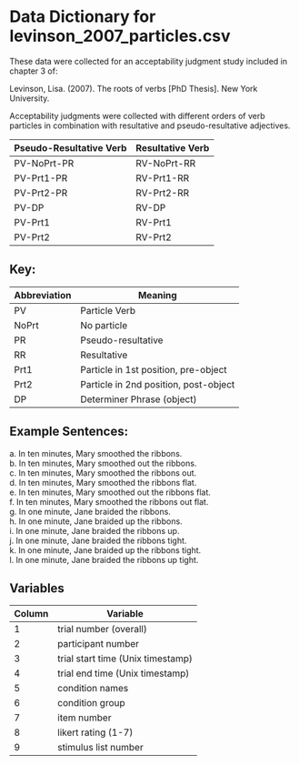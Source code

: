# Data Dictionary for levinson_2007_particles.csv

These data were collected for an acceptability judgment study included 
in chapter 3 of:

Levinson, Lisa. (2007). The roots of verbs [PhD Thesis]. New York University.

Acceptability judgments were collected with different orders of 
verb particles in combination with resultative and pseudo-resultative
adjectives. 

| Pseudo-Resultative   Verb | Resultative Verb |
|---------------------------|------------------|
| PV-NoPrt-PR               | RV-NoPrt-RR      |
| PV-Prt1-PR                | RV-Prt1-RR       |
| PV-Prt2-PR                | RV-Prt2-RR       |
| PV-DP                     | RV-DP            |
| PV-Prt1                   | RV-Prt1          |
| PV-Prt2                   | RV-Prt2          |

## Key: 

| Abbreviation | Meaning                               |
|--------------|---------------------------------------|
| PV           | Particle Verb                         |
| NoPrt        | No particle                           |
| PR           | Pseudo-resultative                    |
| RR           | Resultative                           |
| Prt1         | Particle in 1st position, pre-object  |
| Prt2         | Particle in 2nd position, post-object |
| DP           | Determiner Phrase (object)            |

## Example Sentences:

a. In ten minutes, Mary smoothed the ribbons.  
b. In ten minutes, Mary smoothed out the ribbons.  
c. In ten minutes, Mary smoothed the ribbons out.  
d. In ten minutes, Mary smoothed the ribbons flat.  
e. In ten minutes, Mary smoothed out the ribbons flat.  
f. In ten minutes, Mary smoothed the ribbons out flat.  
g. In one minute, Jane braided the ribbons.  
h. In one minute, Jane braided up the ribbons.  
i. In one minute, Jane braided the ribbons up.  
j. In one minute, Jane braided the ribbons tight.  
k. In one minute, Jane braided up the ribbons tight.  
l. In one minute, Jane braided the ribbons up tight.  

## Variables

| Column  | Variable                          |
|---------|-----------------------------------|
| 1       | trial number (overall)            |
| 2       | participant number                |
| 3       | trial start time (Unix timestamp) |
| 4       | trial end time (Unix timestamp)   |
| 5       | condition names                   |
| 6       | condition group                   |
| 7       | item number                       |
| 8       | likert rating (1-7)               |
| 9       | stimulus list number              |